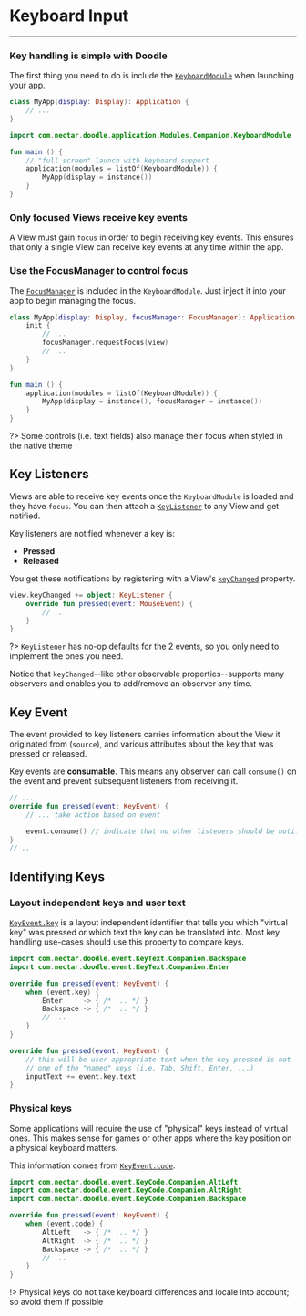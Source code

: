 # Keyboard Input
----------------

### Key handling is simple with Doodle

The first thing you need to do is include the [`KeyboardModule`](https://github.com/pusolito/doodle/blob/master/Browser/src/jsMain/kotlin/com/nectar/doodle/application/Modules.kt#L59)
when launching your app.

```kotlin
class MyApp(display: Display): Application {
    // ...
}
```
```kotlin
import com.nectar.doodle.application.Modules.Companion.KeyboardModule

fun main () {
    // "full screen" launch with keyboard support
    application(modules = listOf(KeyboardModule)) {
        MyApp(display = instance())
    }
}
```

### Only focused Views receive key events

A View must gain `focus` in order to begin receiving key events. This ensures that only a single View
can receive key events at any time within the app.

### Use the FocusManager to control focus

The [`FocusManager`](https://github.com/pusolito/doodle/blob/master/Core/src/commonMain/kotlin/com/nectar/doodle/focus/FocusManager.kt#L9)
is included in the `KeyboardModule`. Just inject it into your app to begin managing the focus.

```kotlin
class MyApp(display: Display, focusManager: FocusManager): Application {
    init {
        // ...
        focusManager.requestFocus(view)
        // ...
    }
}

fun main () {
    application(modules = listOf(KeyboardModule)) {
        MyApp(display = instance(), focusManager = instance())
    }
}
```

?> Some controls (i.e. text fields) also manage their focus when styled in the native theme

## Key Listeners

Views are able to receive key events once the `KeyboardModule` is loaded and they have `focus`. You can
then attach a [`KeyListener`](https://github.com/pusolito/doodle/blob/master/Core/src/commonMain/kotlin/com/nectar/doodle/event/KeyListener.kt#L4)
to any View and get notified.

Key listeners are notified whenever a key is:
- **Pressed**
- **Released**

You get these notifications by registering with a View's [`keyChanged`](https://github.com/pusolito/doodle/blob/master/Core/src/commonMain/kotlin/com/nectar/doodle/core/View.kt#L299)
property.

```kotlin
view.keyChanged += object: KeyListener {
    override fun pressed(event: MouseEvent) {
        // ..
    }
}
```

?> `KeyListener` has no-op defaults for the 2 events, so you only need to implement the ones you need.

Notice that `keyChanged`--like other observable properties--supports many observers and enables you to add/remove
an observer any time.

## Key Event

The event provided to key listeners carries information about the View it originated from (`source`), and
various attributes about the key that was pressed or released.

Key events are **consumable**. This means any observer can call `consume()` on the event and prevent subsequent
listeners from receiving it.

```kotlin
// ...
override fun pressed(event: KeyEvent) {
    // ... take action based on event

    event.consume() // indicate that no other listeners should be notified
}
// ..
```

## Identifying Keys

### Layout independent keys and user text

[`KeyEvent.key`](https://github.com/pusolito/doodle/blob/master/Core/src/commonMain/kotlin/com/nectar/doodle/event/KeyEvent.kt#L211)
is a layout independent identifier that tells you which "virtual key" was pressed or which text the key can be translated into.
Most key handling use-cases should use this property to compare keys.

```kotlin
import com.nectar.doodle.event.KeyText.Companion.Backspace
import com.nectar.doodle.event.KeyText.Companion.Enter

override fun pressed(event: KeyEvent) {
    when (event.key) {
        Enter     -> { /* ... */ }
        Backspace -> { /* ... */ }
        // ...
    }
}
```
```kotlin
override fun pressed(event: KeyEvent) {
    // this will be user-appropriate text when the key pressed is not
    // one of the "named" keys (i.e. Tab, Shift, Enter, ...)
    inputText += event.key.text
}
```
### Physical keys

Some applications will require the use of "physical" keys instead of virtual ones. This makes sense for games or other apps
where the key position on a physical keyboard matters.

This information comes from [`KeyEvent.code`](https://github.com/pusolito/doodle/blob/master/Core/src/commonMain/kotlin/com/nectar/doodle/event/KeyEvent.kt#L211).

```kotlin
import com.nectar.doodle.event.KeyCode.Companion.AltLeft
import com.nectar.doodle.event.KeyCode.Companion.AltRight
import com.nectar.doodle.event.KeyCode.Companion.Backspace 

override fun pressed(event: KeyEvent) {
    when (event.code) {
        AltLeft   -> { /* ... */ }
        AltRight  -> { /* ... */ }
        Backspace -> { /* ... */ }
        // ...
    }
}
```

!> Physical keys do not take keyboard differences and locale into account; so avoid them if possible